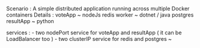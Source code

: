 Scenario : A simple distributed application running across multiple
Docker containers Details : voteApp \~ nodeJs redis worker \~ dotnet /
java postgres resultApp \~ python

services : - two nodePort service for voteApp and resultApp ( it can be
LoadBalancer too ) - two clusterIP service for redis and postgres \~
